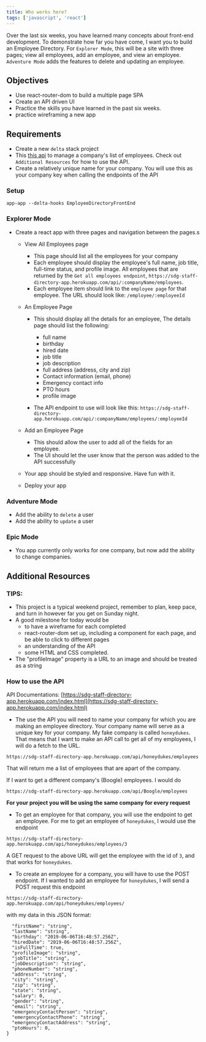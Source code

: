 ```yaml
---
title: Who works here?
tags: ['javascript', 'react']
---
```


Over the last six weeks, you have learned many concepts about front-end
development. To demonstrate how far you have come, I want you to build an
Employee Directory. For `Explorer Mode`, this will be a site with three pages;
view all employees, add an employee, and view an employee. `Adventure Mode` adds
the features to delete and updating an employee.

## Objectives

- Use react-router-dom to build a multiple page SPA
- Create an API driven UI
- Practice the skills you have learned in the past six weeks.
- practice wireframing a new app

## Requirements

- Create a new `delta` stack project
- This [this api](https://sdg-staff-directory-app.herokuapp.com/index.html) to
  manage a company's list of employees. Check out `Additional Resources` for how
  to use the API.
- Create a relatively unique name for your company. You will use this as your
  company key when calling the endpoints of the API

### Setup

```shell
app-app --delta-hooks EmployeeDirectoryFrontEnd
```

### Explorer Mode

- Create a react app with three pages and navigation between the pages.s

  - View All Employees page
    - This page should list all the employees for your company
    - Each employee should display the employee's full name, job title,
      full-time status, and profile image. All employees that are returned
      by the `Get all employees endpoint`,
      `https://sdg-staff-directory-app.herokuapp.com/api/:companyName/employees`.
    - Each employee item should link to the `employee page` for that
      employee. The URL should look like: `/employee/:employeeId`
  - An Employee Page

    - This should display all the details for an employee, The details page
      should list the following:

      - full name
      - birthday
      - hired date
      - job title
      - job description
      - full address (address, city and zip)
      - Contact information (email, phone)
      - Emergency contact info
      - PTO hours
      - profile image

    - The API endpoint to use will look like this:
      `https://sdg-staff-directory-app.herokuapp.com/api/:companyName/employees/:employeeId`

  - Add an Employee Page
    - This should allow the user to add all of the fields for an employee.
    - The UI should let the user know that the person was added to the API
      successfully
  - Your app should be styled and responsive. Have fun with it.
  - Deploy your app

### Adventure Mode

- Add the ability to `delete` a user
- Add the ability to `update` a user

### Epic Mode

- You app currently only works for one company, but now add the ability to
  change companies.

## Additional Resources

### TIPS:

- This project is a typical weekend project, remember to plan, keep pace, and
  turn in however far you get on Sunday night.
- A good milestone for today would be
  - to have a wireframe for each completed
  - react-router-dom set up, including a component for each page, and be able to
    click to different pages
  - an understanding of the API
  - some HTML and CSS completed.
- The "profileImage" property is a URL to an image and should be treated as a
  string

### How to use the API

API Documentations:
[https://sdg-staff-directory-app.herokuapp.com/index.html](https://sdg-staff-directory-app.herokuapp.com/index.html)

- The use the API you will need to name your company for which you are making an
  employee directory. Your company name will serve as a unique key for your
  company. My fake company is called `honeydukes`. That means that I want to
  make an API call to get all of my employees, I will do a fetch to the URL.

```
https://sdg-staff-directory-app.herokuapp.com/api/honeydukes/employees
```

That will return me a list of employees that are apart of the company.

If I want to get a different company's (Boogle) employees. I would do

```
https://sdg-staff-directory-app.herokuapp.com/api/Boogle/employees
```

**For your project you will be using the same company for every request**

- To get an employee for that company, you will use the endpoint to get an
  employee. For me to get an employee of `honeydukes`, I would use the endpoint

`https://sdg-staff-directory-app.herokuapp.com/api/honeydukes/employees/3`

A GET request to the above URL will get the employee with the id of `3`, and
that works for `honeydukes`.

- To create an employee for a company, you will have to use the POST endpoint.
  If I wanted to add an employee for `honeydukes`, I will send a POST request
  this endpoint

```
https://sdg-staff-directory-app.herokuapp.com/api/honeydukes/employees/
```

with my data in this JSON format:

```{
  "firstName": "string",
  "lastName": "string",
  "birthday": "2019-06-06T16:48:57.256Z",
  "hiredDate": "2019-06-06T16:48:57.256Z",
  "isFullTime": true,
  "profileImage": "string",
  "jobTitle": "string",
  "jobDescription": "string",
  "phoneNumber": "string",
  "address": "string",
  "city": "string",
  "zip": "string",
  "state": "string",
  "salary": 0,
  "gender": "string",
  "email": "string",
  "emergencyContactPerson": "string",
  "emergencyContactPhone": "string",
  "emergencyContactAddress": "string",
  "ptoHours": 0,
}
```
